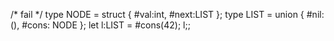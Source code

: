 /* fail */
type NODE = struct { #val:int, #next:LIST };
type LIST = union { #nil: (), #cons: NODE };
let l:LIST = #cons(42);
l;;
